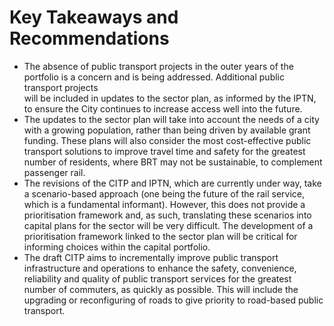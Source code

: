 # Key Takeaways and Recommendations

* The absence of public transport projects in the outer years of the portfolio is a concern and is being addressed. Additional public transport projects\
  will be included in updates to the sector plan, as informed by the IPTN, to ensure the City continues to increase access well into the future.
* The updates to the sector plan will take into account the needs of a city with a growing population, rather than being driven by available grant funding. These plans will also consider the most cost-effective public transport solutions to improve travel time and safety for the greatest number of residents, where BRT may not be sustainable, to complement passenger rail.
* The revisions of the CITP and IPTN, which are currently under way, take a scenario-based approach (one being the future of the rail service, which is a fundamental informant). However, this does not provide a prioritisation framework and, as such, translating these scenarios into capital plans for the sector will be very difficult. The development of a prioritisation framework linked to the sector plan will be critical for informing choices within the capital portfolio.
* The draft CITP aims to incrementally improve public transport infrastructure and operations to enhance the safety, convenience, reliability and quality of public transport services for the greatest number of commuters, as quickly as possible. This will include the upgrading or reconfiguring of roads to give priority to road-based public transport.
